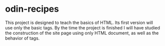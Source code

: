 # odin-recipes
This project is designed to teach the basics of HTML. Its first version will use only the basic tags. By the time the project is finished I will have studied the construction of the site page using only HTML document, as well as the behavior of tags.